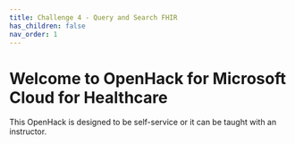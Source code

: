 ```yaml
---
title: Challenge 4 - Query and Search FHIR
has_children: false
nav_order: 1
---
```


# Welcome to OpenHack for Microsoft Cloud for Healthcare
This OpenHack is designed to be self-service or it can be taught with an instructor.   
